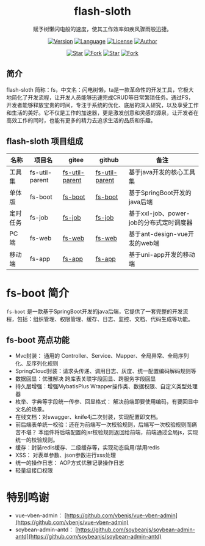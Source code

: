 <div align="center">
	<h1>flash-sloth</h1> 
    <p>赋予树懒闪电般的速度，使其工作效率如疾风骤雨般迅捷。</p>

[![Version](https://img.shields.io/badge/版本-0.0.1-brightgreen.svg)](https://github.com/flash-sloth/fs-boot)
[![Language](https://img.shields.io/badge/langs-Java%20%7C%20SpringCloud%20%7C%20Vue3%20%7C%20...-red?style=flat-square&color=42b883)](https://github.com/flash-sloth/fs-boot)
[![License](https://img.shields.io/github/license/flash-sloth/fs-util?color=42b883&style=flat-square)](https://github.com/flash-sloth/fs-util/blob/master/LICENSE)
[![Author](https://img.shields.io/badge/作者-tangyh|liulh|liy|hukz-orange.svg)](https://github.com/flash-sloth)

[![Star](https://img.shields.io/github/stars/flash-sloth/fs-boot?color=42b883&logo=github&style=flat-square)](https://github.com/flash-sloth/fs-boot/stargazers)
[![Fork](https://img.shields.io/github/forks/flash-sloth/fs-boot?color=42b883&logo=github&style=flat-square)](https://github.com/flash-sloth/fs-boot/network/members)
[![Star](https://gitee.com/flash-sloth/fs-boot/badge/star.svg?theme=gray)](https://gitee.com/flash-sloth/fs-boot/stargazers)
[![Fork](https://gitee.com/flash-sloth/fs-boot/badge/fork.svg?theme=gray)](https://gitee.com/flash-sloth/fs-boot/members)
</div>


## 简介

flash-sloth 简称：fs，中文名：闪电树懒，ta是一款革命性的开发工具，它极大地简化了开发流程，让开发人员能够迅速完成CRUD等日常繁琐任务。通过FS，开发者能够释放宝贵的时间，专注于系统的优化、底层的深入研究，以及享受工作和生活的美好。它不仅是工作的加速器，更是激发创意和灵感的源泉，让开发者在高效工作的同时，也能有更多的精力去追求生活的品质和乐趣。

## flash-sloth 项目组成

| 名称   | 项目名     | gitee                                          | github                                                     | 备注                           |
|------|---------|------------------------------------------------|------------------------------------------------------------|------------------------------|
| 工具集  | fs-util-parent | [fs-util-parent](https://gitee.com/flash-sloth/fs-util-parent) | [fs-util-parent](https://github.com/flash-sloth/fs-util-parent)           | 基于java开发的核心工具集               |
| 单体版  | fs-boot | [fs-boot](https://gitee.com/flash-sloth/fs-boot) | [fs-boot](https://github.com/flash-sloth/fs-boot)       | 基于SpringBoot开发的java后端        |
| 定时任务 | fs-job  | [fs-job](https://gitee.com/flash-sloth/fs-job)   | [fs-job](https://github.com/flash-sloth/fs-job)             | 基于xxl-job、power-job的分布式定时调度器 |
| PC端  | fs-web  | [fs-web](https://gitee.com/flash-sloth/fs-web)   | [fs-web](https://github.com/flash-sloth/fs-web)                     | 基于ant-design-vue开发的web端      |
| 移动端  | fs-app  | [fs-app](https://gitee.com/flash-sloth/fs-app)   | [fs-app](https://github.com/flash-sloth/fs-app)                     | 基于uni-app开发的移动端              |

# fs-boot 简介

`fs-boot` 是一款基于SpringBoot开发的java后端，它提供了一套完整的开发流程，包括：组织管理、权限管理、缓存、日志、监控、文档、代码生成等功能。

## fs-boot 亮点功能

- Mvc封装： 通用的 Controller、Service、Mapper、全局异常、全局序列化、反序列化规则
- SpringCloud封装：请求头传递、调用日志、灰度、统一配置编码解码规则等
- 数据回显：优雅解决 跨库表关联字段回显、跨服务字段回显
- 持久层增强：增强MybatisPlus Wrapper操作类、数据权限、自定义类型处理器
- 枚举、字典等字段统一传参、回显格式： 解决前端即要使用编码，有要回显中文名的场景。
- 在线文档：对swagger、knife4j二次封装，实现配置即文档。
- 前后端表单统一校验：还在为前端写一次校验规则，后端写一次校验规则而痛苦不堪？ 本组件将后端配置的jsr校验规则返回给前端，前端通过全局js，实现统一的校验规则。
- 缓存：封装redis缓存、二级缓存等，实现动态启用/禁用redis
- XSS： 对表单参数、json参数进行xss处理
- 统一的操作日志： AOP方式优雅记录操作日志
- 轻量级接口权限


# 特别鸣谢

* vue-vben-admin： [https://github.com/vbenjs/vue-vben-admin](https://github.com/vbenjs/vue-vben-admin)
* soybean-admin-antd： [https://github.com/soybeanjs/soybean-admin-antd](https://github.com/soybeanjs/soybean-admin-antd)